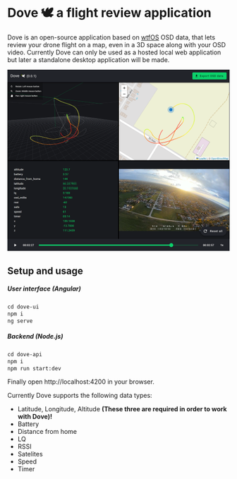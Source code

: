 # Dove 🕊️ a flight review application

Dove is an open-source application based on [wtfOS](https://github.com/fpv-wtf/wtfos) OSD data, that lets review your drone flight on a map, even in a 3D space along with your OSD video. Currently Dove can only be used as a hosted local web application but later a standalone desktop application will be made.

![](docs/preview.png)


## Setup and usage

##### User interface (Angular)
```
cd dove-ui
npm i
ng serve
```

##### Backend (Node.js)
```
cd dove-api
npm i
npm run start:dev
```
Finally open http://localhost:4200 in your browser.

Currently Dove supports the following data types:
- Latitude, Longitude, Altitude **(These three are required in order to work with Dove)!**
- Battery
- Distance from home
- LQ
- RSSI
- Satelites
- Speed
- Timer
